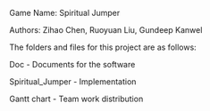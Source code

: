 Game Name: Spiritual Jumper

Authors: Zihao Chen, Ruoyuan Liu, Gundeep Kanwel

The folders and files for this project are as follows:

Doc - Documents for the software

Spiritual_Jumper - Implementation

Gantt chart - Team work distribution
